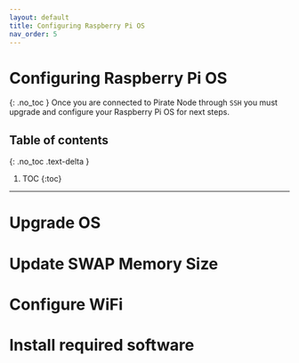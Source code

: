 ```yaml
---
layout: default
title: Configuring Raspberry Pi OS
nav_order: 5
---
```


# Configuring Raspberry Pi OS
{: .no_toc }
Once you are connected to Pirate Node through `SSH` you must upgrade and configure your Raspberry Pi OS for next steps.

## Table of contents
{: .no_toc .text-delta }

1. TOC
{:toc}

---

# Upgrade OS

# Update SWAP Memory Size

# Configure WiFi

# Install required software
